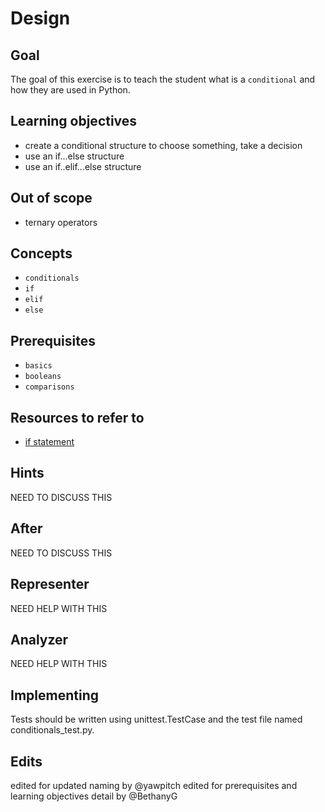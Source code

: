  <!--

written:@sachsom95
updated: 22 Sep 2020

---

Note this file developed from the github issue https://github.com/exercism/v3/issues/1103 by @DavidGerva and @BethanyG

-->

# Design

## Goal

The goal of this exercise is to teach the student what is a `conditional` and how they are used in Python.

## Learning objectives

- create a conditional structure to choose something, take a decision
- use an if...else structure
- use an if..elif...else structure

## Out of scope

- ternary operators

## Concepts

- `conditionals`
- `if`
- `elif`
- `else`

## Prerequisites

- `basics`
- `booleans`
- `comparisons`

## Resources to refer to

- [if statement][if statement]

## Hints

NEED TO DISCUSS THIS

## After

NEED TO DISCUSS THIS

## Representer

NEED HELP WITH THIS

## Analyzer

NEED HELP WITH THIS

## Implementing

Tests should be written using unittest.TestCase and the test file named conditionals_test.py.

## Edits

edited for updated naming by @yawpitch
edited for prerequisites and learning objectives detail by @BethanyG

[if statement]: https://docs.python.org/3/reference/compound_stmts.html#the-if-statement

